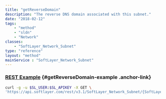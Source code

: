 ```yaml
---
title: "getReverseDomain"
description: "The reverse DNS domain associated with this subnet."
date: "2018-02-12"
tags:
    - "method"
    - "sldn"
    - "Network"
classes:
    - "SoftLayer_Network_Subnet"
type: "reference"
layout: "method"
mainService : "SoftLayer_Network_Subnet"
---
```


### [REST Example](#getReverseDomain-example) <a href="/article/rest/"><i class="fas fa-question"></i></a> {#getReverseDomain-example .anchor-link} 
```bash
curl -g -u $SL_USER:$SL_APIKEY -X GET \
'https://api.softlayer.com/rest/v3.1/SoftLayer_Network_Subnet/{SoftLayer_Network_SubnetID}/getReverseDomain'
```
